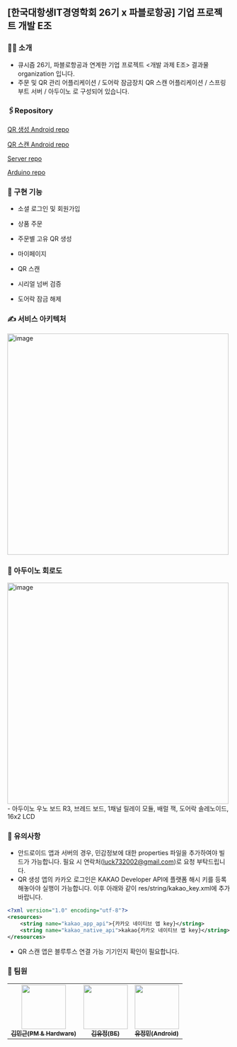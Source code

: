 ## [한국대항생IT경영학회 26기 x 파블로항공] 기업 프로젝트 개발 E조

### 🙋‍♀️ 소개
- 큐시즘 26기, 파블로항공과 연계한 기업 프로젝트 <개발 과제 E조> 결과물 organization 입니다.
- 주문 및 QR 관리 어플리케이션 / 도어락 잠금장치 QR 스캔 어플리케이션 / 스프링부트 서버 / 아두이노 로 구성되어 있습니다.

### 🖇Repository
[QR 생성 Android repo](https://github.com/Kusitms-pabloAir/Pablo-air-assignment-android)

[QR 스캔 Android repo](https://github.com/Kusitms-pabloAir/Pablo-air-assignment-qr-scan)

[Server repo](https://github.com/Kusitms-pabloAir/Pablo-air-assignment-backend)

[Arduino repo](https://github.com/Kusitms-pabloAir/Pablo-air-assignment-arduino)

### 📂 구현 기능 

- 소셜 로그인 및 회원가입
- 상품 주문
- 주문별 고유 QR 생성
- 마이페이지

- QR 스캔
- 시리얼 넘버 검증
- 도어락 잠금 해제

### ✍️ 서비스 아키텍처
<img width="500" alt="image" src="https://user-images.githubusercontent.com/78305431/192710299-d00bc558-039d-466a-b1c9-c70b9b7a2c03.png">

### 🔌 아두이노 회로도
<img width="500" alt="image" src="https://user-images.githubusercontent.com/78305431/192709363-b93a0db8-4cf0-4d06-b1a0-c7235d19f18b.png">
- 아두이노 우노 보드 R3, 브레드 보드, 1채널 릴레이 모듈, 배럴 잭, 도어락 솔레노이드, 16x2 LCD

### 🔎 유의사항
- 안드로이드 앱과 서버의 경우, 민감정보에 대한 properties 파일을 추가하여야 빌드가 가능합니다. 필요 시 연락처(luck732002@gmail.com)로 요청 부탁드립니다.
- QR 생성 앱의 카카오 로그인은 KAKAO Developer API에 플랫폼 해시 키를 등록해놓아야 실행이 가능합니다. 이후 아래와 같이 res/string/kakao_key.xml에 추가 바랍니다.
```XML
<?xml version="1.0" encoding="utf-8"?>
<resources>
    <string name="kakao_app_api">{카카오 네이티브 앱 key}</string>
    <string name="kakao_native_api">kakao{카카오 네이티브 앱 key}</string>
</resources>
```
- QR 스캔 앱은 블루투스 연결 가능 기기인지 확인이 필요합니다.

### 👤 팀원
<table>
<tr>
    <td align="center"><a href="https://github.com/mingeun0507"><img src="https://user-images.githubusercontent.com/78305431/192702338-c4af9806-a392-4d9f-bcd2-2f64775e5529.png" width="100px;" alt=""/><br /><sub><b>김민근(PM & Hardware)</b></sub></a><br /></td>
    <td align="center"><a href="https://github.com/yujeongkimm"><img src="https://user-images.githubusercontent.com/78305431/192702485-89bef3c7-a970-4b54-8442-f9bd0dff110c.png" width="100px;" alt=""/><br /><sub><b>김유정(BE)</b></sub></a><br /></td>
    <td align="center"><a href="https://github.com/Jeongminyooa"><img src="https://user-images.githubusercontent.com/78305431/192702617-d1ff035f-4b32-45ed-bb11-6b30c685be62.png" width="100px;" alt=""/><br /><sub><b>유정민(Android)</b></sub></a><br /></td>
<tr>
</table>


